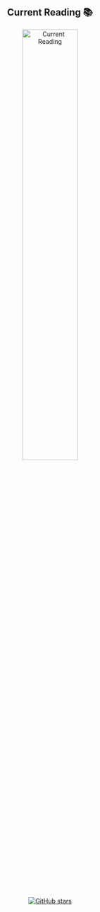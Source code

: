 <h2 align="center">Current Reading 📚</h2>

<p align="center">
  <img src="https://github.com/GuiBublitz/StudyTracker/assets/60118323/63d090a7-c781-4222-a451-f9c81b4c9999" alt="Current Reading" width="50%">
</p>

<p align="center">
  <a href="https://github.com/GuiBublitz/StudyTracker">
    <img src="https://img.shields.io/github/stars/GuiBublitz/StudyTracker?style=social" alt="GitHub stars">
  </a>
</p>
<!--
<p align="center">
  <a href="YOUR_LINK_HERE">
    <img src="https://img.shields.io/badge/-Check%20my%20blog-blue?style=flat-square&logo=blogger" alt="Blog">
  </a>
  <a href="YOUR_TWITTER_LINK_HERE">
    <img src="https://img.shields.io/twitter/follow/YOUR_TWITTER_USERNAME?label=Follow&style=social" alt="Twitter Follow">
  </a>
</p>
-->
